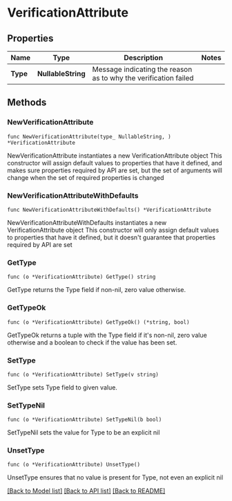 # VerificationAttribute

## Properties

Name | Type | Description | Notes
------------ | ------------- | ------------- | -------------
**Type** | **NullableString** | Message indicating the reason as to why the verification failed | 

## Methods

### NewVerificationAttribute

`func NewVerificationAttribute(type_ NullableString, ) *VerificationAttribute`

NewVerificationAttribute instantiates a new VerificationAttribute object
This constructor will assign default values to properties that have it defined,
and makes sure properties required by API are set, but the set of arguments
will change when the set of required properties is changed

### NewVerificationAttributeWithDefaults

`func NewVerificationAttributeWithDefaults() *VerificationAttribute`

NewVerificationAttributeWithDefaults instantiates a new VerificationAttribute object
This constructor will only assign default values to properties that have it defined,
but it doesn't guarantee that properties required by API are set

### GetType

`func (o *VerificationAttribute) GetType() string`

GetType returns the Type field if non-nil, zero value otherwise.

### GetTypeOk

`func (o *VerificationAttribute) GetTypeOk() (*string, bool)`

GetTypeOk returns a tuple with the Type field if it's non-nil, zero value otherwise
and a boolean to check if the value has been set.

### SetType

`func (o *VerificationAttribute) SetType(v string)`

SetType sets Type field to given value.


### SetTypeNil

`func (o *VerificationAttribute) SetTypeNil(b bool)`

 SetTypeNil sets the value for Type to be an explicit nil

### UnsetType
`func (o *VerificationAttribute) UnsetType()`

UnsetType ensures that no value is present for Type, not even an explicit nil

[[Back to Model list]](../README.md#documentation-for-models) [[Back to API list]](../README.md#documentation-for-api-endpoints) [[Back to README]](../README.md)


